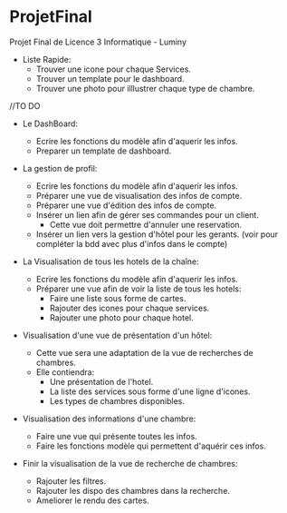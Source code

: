 # ProjetFinal
Projet Final de Licence 3 Informatique - Luminy

* Liste Rapide:
    - Trouver une icone pour chaque Services.
    - Trouver un template pour le dashboard.
    - Trouver une photo pour illlustrer chaque type de chambre.

//TO DO

* Le DashBoard:
    - Ecrire les fonctions du modèle afin d'aquerir les infos.
    - Preparer un template de dashboard.

* La gestion de profil:
    - Ecrire les fonctions du modèle afin d'aquerir les infos.
    - Préparer une vue de visualisation des infos de compte.
    - Préparer une vue d'édition des infos de compte.
    - Insérer un lien afin de gérer ses commandes pour un client.
        - Cette vue doit permettre d'annuler une reservation.
    - Insérer un lien vers la gestion d'hôtel pour les gerants.
    (voir pour compléter la bdd avec plus d'infos dans le compte)

* La Visualisation de tous les hotels de la chaîne:
    - Ecrire les fonctions du modèle afin d'aquerir les infos.
    - Préparer une vue afin de voir la liste de tous les hotels:
      - Faire une liste sous forme de cartes.
      - Rajouter des icones pour chaque services.
      - Rajouter une photo pour chaque hotel.

* Visualisation d'une vue de présentation d'un hôtel:
    - Cette vue sera une adaptation de la vue de recherches de chambres.
    - Elle contiendra:
      - Une présentation de l'hotel.
      - La liste des services sous forme d'une ligne d'icones.
      - Les types de chambres disponibles.

* Visualisation des informations d'une chambre:
    - Faire une vue qui présente toutes les infos.
    - Faire les fonctions modèle qui permettent d'aquérir ces infos.

* Finir la visualisation de la vue de recherche de chambres:
    - Rajouter les filtres.
    - Rajouter les dispo des chambres dans la recherche.
    - Ameliorer le rendu des cartes.
